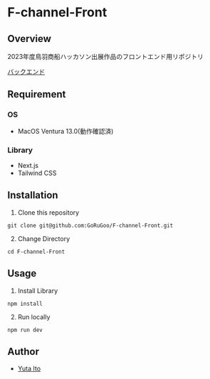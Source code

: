 # F-channel-Front


## Overview

2023年度鳥羽商船ハッカソン出展作品のフロントエンド用リポジトリ

[バックエンド](https://github.com/GoRuGoo/F-channel-Back)

## Requirement

### OS

- MacOS Ventura 13.0(動作確認済)

### Library

- Next.js
- Tailwind CSS

## Installation

1. Clone this repository

```
git clone git@github.com:GoRuGoo/F-channel-Front.git
```

2. Change Directory

```
cd F-channel-Front
```



## Usage
1. Install Library
```
npm install
```
2. Run locally
```
npm run dev
```


## Author

- [Yuta Ito](https://github.com/GoRuGoo)
